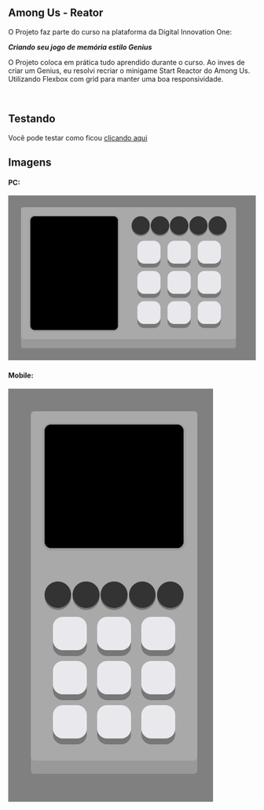 ## Among Us - Reator

O Projeto faz parte do curso na plataforma da Digital Innovation One:

__*Criando seu jogo de memória estilo Genius*__

O Projeto coloca em prática tudo aprendido durante o curso. Ao inves de criar um Genius, eu resolvi recriar o minigame Start Reactor do Among Us. Utilizando Flexbox com grid para manter uma boa responsividade.

<br>

## Testando

Você pode testar como ficou [clicando aqui](https://jncjcoder.github.io/amongus-reator/index.html)

## Imagens

#### PC:
![Versão PC](./.github/PC.png)

#### Mobile:
![Versão MOBILE](./.github/MOBILE.png)

